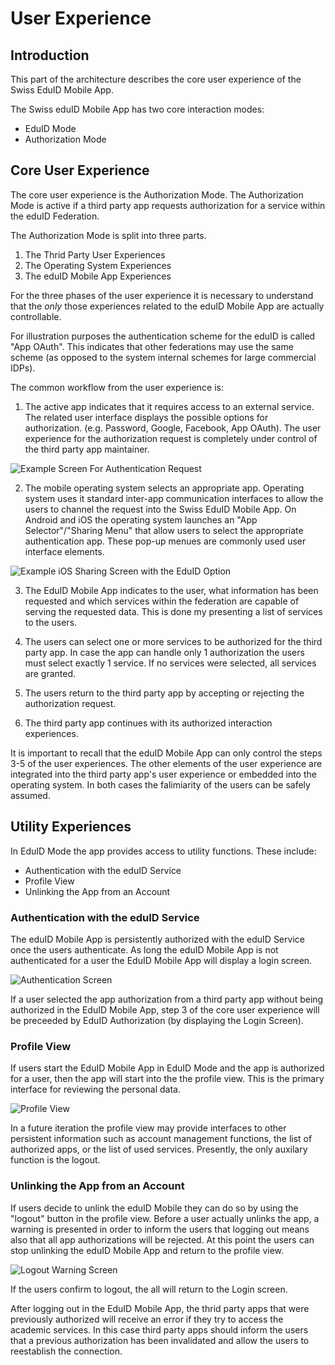 # User Experience

## Introduction

This part of the architecture describes the core user experience of the Swiss EduID Mobile App.

The Swiss eduID Mobile App has two core interaction modes:

* EduID Mode
* Authorization Mode

## Core User Experience

The core user experience is the Authorization Mode. The Authorization Mode is active if a third party app requests authorization for a service within the eduID Federation.

The Authorization Mode is split into three parts.

1. The Thrid Party User Experiences
1. The Operating System Experiences
1. The eduID Mobile App Experiences

For the three phases of the user experience it is necessary to understand that the *only* those experiences related to the eduID Mobile App are actually controllable.

For illustration purposes the authentication scheme for the eduID is called "App OAuth". This indicates that other federations may use the same scheme (as opposed to the system internal schemes for large commercial IDPs).

The common workflow from the user experience is:

1. The active app indicates that it requires access to an external service. The related user interface displays the possible options for authorization. (e.g. Password, Google, Facebook, App OAuth). The user experience for the authorization request is completely under control of the third party app maintainer.

![Example Screen For Authentication Request]()

2. The mobile operating system selects an appropriate app. Operating system uses it standard inter-app communication interfaces to allow the users to channel the request into the Swiss EduID Mobile App. On Android and iOS the operating system launches an "App Selector"/"Sharing Menu" that allow users to select the appropriate authentication app. These pop-up menues are commonly used user interface elements.

![Example iOS Sharing Screen with the EduID Option](images/iOS_AppSelectionScreen.jpg)

3. The EduID Mobile App indicates to the user, what information has been requested and which services within the federation are capable of serving the requested data. This is done my presenting a list of services to the users.

4. The users can select one or more services to be authorized for the third party app. In case the app can handle only 1 authorization the users must select exactly 1 service. If no services were selected, all services are granted.

5. The users return to the third party app by accepting or rejecting the authorization request.

6. The third party app continues with its authorized interaction experiences.

It is important to recall that the eduID Mobile App can only control the steps 3-5 of the user experiences. The other elements of the user experience are integrated into the third party app's user experience or embedded into the operating system. In both cases the falimiarity of the users can be safely assumed.

## Utility Experiences

In EduID Mode the app provides access to utility functions. These include:

* Authentication with the eduID Service
* Profile View
* Unlinking the App from an Account

### Authentication with the eduID Service

The eduID Mobile App is persistently authorized with the eduID Service once the users authenticate. As long the eduID Mobile App is not authenticated for a user the EduID Mobile App will display a login screen.

![Authentication Screen](images/eduid_loginview_layout.jpg)

If a user selected the app authorization from a third party app without being authorized in the EduID Mobile App, step 3 of the core user experience will be preceeded by EduID Authorization (by displaying the Login Screen).

### Profile View

If users start the EduID Mobile App in EduID Mode and the app is authorized for a user, then the app will start into the the profile view. This is the primary interface for reviewing the personal data.

![Profile View](images/eduid_profileview_layout.jpg)

In a future iteration the profile view may provide interfaces to other persistent information such as account management functions, the list of authorized apps, or the list of used services. Presently, the only auxilary function is the logout.

### Unlinking the App from an Account

If users decide to unlink the eduID Mobile they can do so by using the "logout" button in the profile view. Before a user actually unlinks the app, a warning is presented in order to inform the users that logging out means also that all app authorizations will be rejected. At this point the users can stop unlinking the eduID Mobile App and return to the profile view.

![Logout Warning Screen](images/eduid_LogoutScreen_layout.jpg)

If the users confirm to logout, the all will return to the Login screen.

After logging out in the EduID Mobile App, the thrid party apps that were previously authorized will receive an error if they try to access the academic services. In this case third party apps should inform the users that a previous authorization has been invalidated and allow the users to reestablish the connection.
